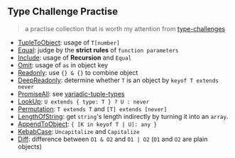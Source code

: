 ## Type Challenge Practise

> a practise collection that is worth my attention from [type-challenges](https://github.com/type-challenges/type-challenges)

- [TupleToObject](tuple-to-object.ts): usage of `T[number]`
- [Equal](euqal.ts): judge by the **strict rules** of `function parameters`
- [Include](include.ts): usage of **Recursion** and `Equal`
- [Omit](omit.ts): usage of `as` in object key
- [Readonly](readonly.ts): use `{} & {}` to combine object
- [DeepReadonly](deep-readonly.ts): determine whether `T` is an object by `keyof T extends never`
- [PromiseAll](promise-all.ts): see [variadic-tuple-types](https://www.typescriptlang.org/docs/handbook/release-notes/typescript-4-0.html#variadic-tuple-types)
- [LookUp](look-up.ts): `U extends { type: T } ? U : never`
- [Permutation](permutation.ts): `T extends T` and `[T] extends [never]`
- [LengthOfString](length-of-string.ts): get `string`'s length indirectly by turning it into an `array`.
- [AppendToObject](append-to-object.ts): `{ [K in keyof T | U]: any }`
- [KebabCase](kebab-case.ts): `Uncapitalize` and `Capitalize`
- [Diff](diff.ts): difference between `O1 & O2` and `O1 | O2` (`O1` and `O2` are plain objects)
